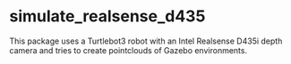 # simulate_realsense_d435
This package uses a Turtlebot3 robot with an Intel Realsense D435i depth camera and tries to create pointclouds of Gazebo environments.
